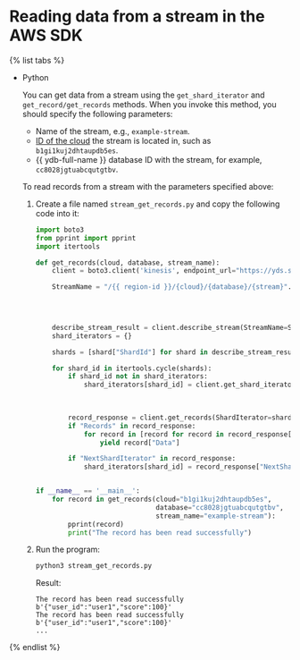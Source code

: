 # Reading data from a stream in the AWS SDK

{% list tabs %}

- Python

  You can get data from a stream using the `get_shard_iterator` and `get_record/get_records` methods. When you invoke this method, you should specify the following parameters:
  * Name of the stream, e.g., `example-stream`.
  * [ID of the cloud](../../../resource-manager/operations/cloud/get-id.md) the stream is located in, such as `b1gi1kuj2dhtaupdb5es`.
  * {{ ydb-full-name }} database ID with the stream, for example, `cc8028jgtuabcqutgtbv`.

  To read records from a stream with the parameters specified above:
  1. Create a file named `stream_get_records.py` and copy the following code into it:

     ```python
     import boto3
     from pprint import pprint
     import itertools

     def get_records(cloud, database, stream_name):
         client = boto3.client('kinesis', endpoint_url="https://yds.serverless.yandexcloud.net")

         StreamName = "/{{ region-id }}/{cloud}/{database}/{stream}".format(cloud=cloud,
                                                                      database=database,
                                                                      stream=stream_name)


         describe_stream_result = client.describe_stream(StreamName=StreamName)
         shard_iterators = {}

         shards = [shard["ShardId"] for shard in describe_stream_result['StreamDescription']['Shards']]

         for shard_id in itertools.cycle(shards):
             if shard_id not in shard_iterators:
                 shard_iterators[shard_id] = client.get_shard_iterator(StreamName=StreamName,
                                                                      ShardId=shard_id,
                                                                      ShardIteratorType='LATEST')['ShardIterator']

             record_response = client.get_records(ShardIterator=shard_iterators[shard_id])
             if "Records" in record_response:
                 for record in [record for record in record_response["Records"]]:
                     yield record["Data"]

             if "NextShardIterator" in record_response:
                 shard_iterators[shard_id] = record_response["NextShardIterator"]


     if __name__ == '__main__':
         for record in get_records(cloud="b1gi1kuj2dhtaupdb5es",
                                   database="cc8028jgtuabcqutgtbv",
                                   stream_name="example-stream"):
             pprint(record)    
             print("The record has been read successfully")
     ```

  1. Run the program:

     ```bash
     python3 stream_get_records.py
     ```

     Result:

     ```text
     The record has been read successfully
     b'{"user_id":"user1","score":100}'
     The record has been read successfully
     b'{"user_id":"user1","score":100}'
     ...
     ```

{% endlist %}